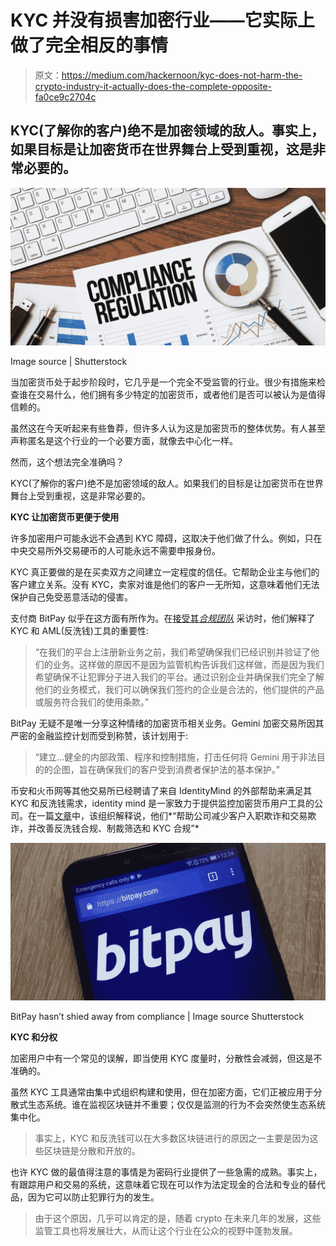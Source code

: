 # KYC 并没有损害加密行业——它实际上做了完全相反的事情

> 原文：<https://medium.com/hackernoon/kyc-does-not-harm-the-crypto-industry-it-actually-does-the-complete-opposite-fa0ce9c2704c>

## KYC(了解你的客户)绝不是加密领域的敌人。事实上，如果目标是让加密货币在世界舞台上受到重视，这是非常必要的。

![](img/144f72a4a91ef552a7c674a94d1d91b7.png)

Image source | Shutterstock

当加密货币处于起步阶段时，它几乎是一个完全不受监管的行业。很少有措施来检查谁在交易什么，他们拥有多少特定的加密货币，或者他们是否可以被认为是值得信赖的。

虽然这在今天听起来有些鲁莽，但许多人认为这是加密货币的整体优势。有人甚至声称匿名是这个行业的一个必要方面，就像去中心化一样。

然而，这个想法完全准确吗？

KYC(了解你的客户)绝不是加密领域的敌人。如果我们的目标是让加密货币在世界舞台上受到重视，这是非常必要的。

**KYC 让加密货币更便于使用**

许多加密用户可能永远不会遇到 KYC 障碍，这取决于他们做了什么。例如，只在中央交易所外交易硬币的人可能永远不需要申报身份。

KYC 真正要做的是在买卖双方之间建立一定程度的信任。它帮助企业主与他们的客户建立关系。没有 KYC，卖家对谁是他们的客户一无所知，这意味着他们无法保护自己免受恶意活动的侵害。

支付商 BitPay 似乎在这方面有所作为。在[接受其*合规团队*](https://blog.bitpay.com/is-it-safe-to-accept-bitcoin/) 采访时，他们解释了 KYC 和 AML(反洗钱)工具的重要性:

> “在我们的平台上注册新业务之前，我们希望确保我们已经识别并验证了他们的业务。这样做的原因不是因为监管机构告诉我们这样做，而是因为我们希望确保不让犯罪分子进入我们的平台。通过识别企业并确保我们完全了解他们的业务模式，我们可以确保我们签约的企业是合法的，他们提供的产品或服务符合我们的使用条款。”

BitPay 无疑不是唯一分享这种情绪的加密货币相关业务。Gemini 加密交易所因其严密的金融监控计划而受到称赞，该计划用于:

> “建立…健全的内部政策、程序和控制措施，打击任何将 Gemini 用于非法目的的企图，旨在确保我们的客户受到消费者保护法的基本保护。”

币安和火币网等其他交易所已经聘请了来自 IdentityMind 的外部帮助来满足其 KYC 和反洗钱需求，identity mind 是一家致力于提供监控加密货币用户工具的公司。在一篇[文章](https://identitymindglobal.com/blog/case-management-and-queue-management/)中，该组织解释说，他们*“帮助公司减少客户入职欺诈和交易欺诈，并改善反洗钱合规、制裁筛选和 KYC 合规”*

![](img/17886f5287bf0568baddd3f8232bee16.png)

BitPay hasn’t shied away from compliance | Image source Shutterstock

**KYC 和分权**

加密用户中有一个常见的误解，即当使用 KYC 度量时，分散性会减弱，但这是不准确的。

虽然 KYC 工具通常由集中式组织构建和使用，但在加密方面，它们正被应用于分散式生态系统。谁在监视区块链并不重要；仅仅是监测的行为不会突然使生态系统集中化。

> 事实上，KYC 和反洗钱可以在大多数区块链进行的原因之一主要是因为这些区块链是分散和开放的。

也许 KYC 做的最值得注意的事情是为密码行业提供了一些急需的成熟。事实上，有跟踪用户和交易的系统，这意味着它现在可以作为法定现金的合法和专业的替代品，因为它可以防止犯罪行为的发生。

> 由于这个原因，几乎可以肯定的是，随着 crypto 在未来几年的发展，这些监管工具也将发展壮大，从而让这个行业在公众的视野中蓬勃发展。